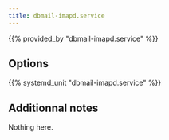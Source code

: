```yaml
---
title: dbmail-imapd.service
---
```


{{% provided_by "dbmail-imapd.service" %}}

## Options

{{% systemd_unit "dbmail-imapd.service" %}}

## Additionnal notes

Nothing here.